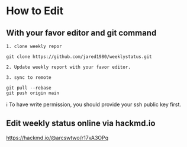 
# How to Edit

## With your favor editor and git command

	1. clone weekly repor

``` shell
git clone https://github.com/jared1980/weeklystatus.git
```

	2. Update weekly report with your favor editor.
	
	3. sync to remote

``` shell
git pull --rebase
git push origin main
```


ℹ To have write permission, you should provide your ssh public key first.


## Edit weekly status online via hackmd.io

https://hackmd.io/@arcswtwo/r17vA3OPq


